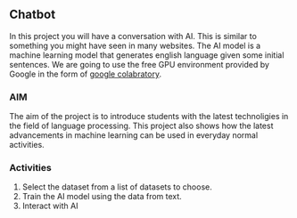 ## Chatbot

In this project you will have a conversation with AI. This is similar to something you might have seen in many websites. The AI model is a machine learning model that generates english language given some initial sentences. We are going to use the free GPU environment provided by Google in the form of [google colabratory](colab.research.google.com).

### AIM 

The aim of the project is to introduce students with the latest technoligies in the field of language processing. This project also shows how the latest advancements in machine learning can be used in everyday normal activities. 

### Activities

1. Select the dataset from a list of datasets to choose.
2. Train the AI model using the data from text.
3. Interact with AI

